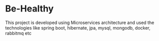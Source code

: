 # Be-Healthy
This project is developed using Microservices architecture and used the technologies like spring boot, hibernate, jpa, mysql, mongodb, docker, rabbitmq etc
